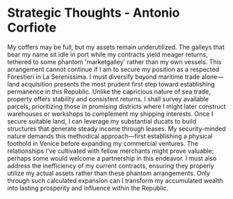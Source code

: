 # Strategic Thoughts - Antonio Corfiote

My coffers may be full, but my assets remain underutilized. The galleys that bear my name sit idle in port while my contracts yield meager returns, tethered to some phantom 'marketgalley' rather than my own vessels. This arrangement cannot continue if I am to secure my position as a respected Forestieri in La Serenissima. I must diversify beyond maritime trade alone—land acquisition presents the most prudent first step toward establishing permanence in this Republic. Unlike the capricious nature of sea trade, property offers stability and consistent returns. I shall survey available parcels, prioritizing those in promising districts where I might later construct warehouses or workshops to complement my shipping interests. Once I secure suitable land, I can leverage my substantial ducats to build structures that generate steady income through leases. My security-minded nature demands this methodical approach—first establishing a physical foothold in Venice before expanding my commercial ventures. The relationships I've cultivated with fellow merchants might prove valuable; perhaps some would welcome a partnership in this endeavor. I must also address the inefficiency of my current contracts, ensuring they properly utilize my actual assets rather than these phantom arrangements. Only through such calculated expansion can I transform my accumulated wealth into lasting prosperity and influence within the Republic.
